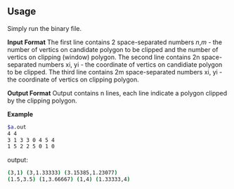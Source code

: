 Usage
-----
Simply run the binary file.

**Input Format**
The first line contains 2 space-separated numbers *n*,*m* - the number of vertics on candidate polygon to be clipped and the number of vertics on clipping (window) polygon.
The second line contains 2n space-separated numbers xi, yi - the coordinate of vertics on candidiate polygon to be clipped.
The third line contains 2m space-separated numbers xi, yi - the coordinate of vertics on clipping polygon.

**Output Format**
Output contains n lines, each line indicate a polygon clipped by the clipping polygon.

**Example**
```bash
$a.out
4 4
3 1 3 3 0 4 5 4
1 5 2 2 5 0 1 0
```
output:
```bash
(3,1) (3,1.33333) (3.15385,1.23077) 
(1.5,3.5) (1,3.66667) (1,4) (1.33333,4)
```
